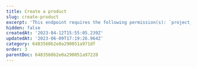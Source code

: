 ```yaml
---
title: Create a product
slug: create-product
excerpt: 'This endpoint requires the following permission(s): `project_configuration:products:read_write`.'
hidden: false
createdAt: '2023-04-12T15:55:05.239Z'
updatedAt: '2023-06-09T17:19:26.964Z'
category: 6483560b2e0a290051a971df
order: 3
parentDoc: 6483560b2e0a290051a97220
---
```

